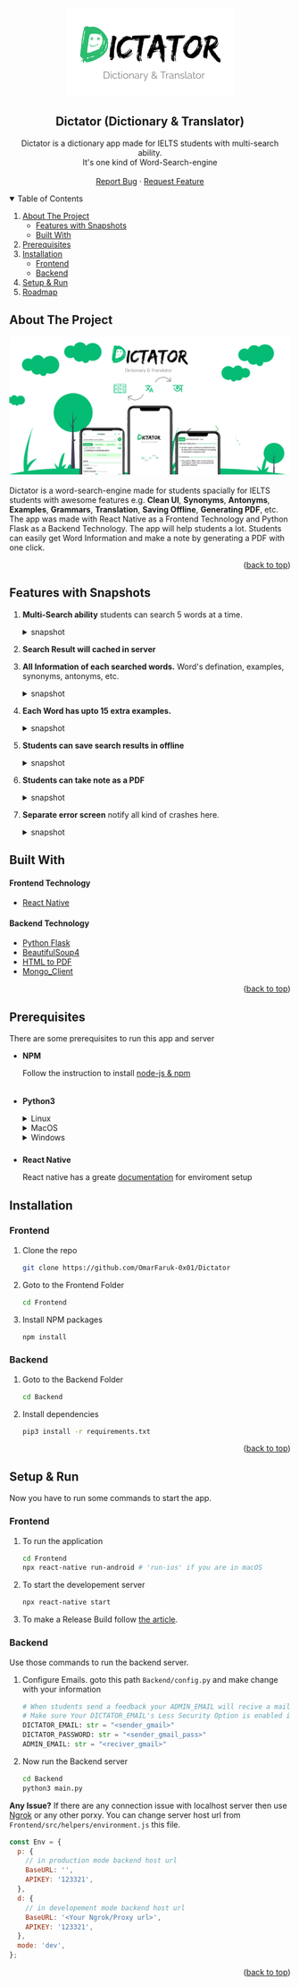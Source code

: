 <div id="top"></div>
<!-- PROJECT LOGO -->
<br />

<div align="center">
  <a href="https://github.com/OmarFaruk-0x01/Dictator" > 
    <img src="logo.png" alt="Logo" width="300" height="160">
  </a>

<div>

## **Dictator (Dictionary & Translator)**
  <p align="center">
    Dictator is a dictionary app made for IELTS students with multi-search ability.<br> It's one kind of Word-Search-engine
    <br />
    <br />
    <a href="https://github.com/OmarFaruk-0x01/Dictator/issues">Report Bug</a>
    ·
    <a href="https://github.com/OmarFaruk-0x01/Dictator/issues">Request Feature</a>
  </p>
</div>
</div>



<!-- TABLE OF CONTENTS -->
<details open >
  <summary style="cursor: pointer;">Table of Contents</summary>
  <ol>
    <li>
      <a href="#about-the-project">About The Project</a>
      <ul>
        <li><a href="#features-with-snapshots">Features with Snapshots</a></li>
        <li><a href="#built-with">Built With</a></li>
      </ul>
    </li>
        <li><a href="#prerequisites">Prerequisites</a></li>
    <li>
      <a href="#installation">Installation</a>
      <ul>
        <li><a href="#frontend">Frontend</a></li>
        <li><a href="#backend">Backend</a></li>
      </ul>
    </li>
    <li>
      <a href="#setup_run">Setup & Run</a>
    </li>
    <li><a href="#roadmap">Roadmap</a></li>
   
  </ol>
</details>



<!-- ABOUT THE PROJECT -->
## About The Project
<div align="center">
<img src="Screenshots/Feature%20Graphic%20Dictator.png">
</div><br>
Dictator is a word-search-engine made for students spacially for IELTS students with awesome features e.g. <b>Clean UI</b>, <b>Synonyms</b>, <b>Antonyms</b>, <b>Examples</b>, <b>Grammars</b>, <b>Translation</b>, <b>Saving Offline</b>, <b>Generating PDF</b>, etc. The app was made with React Native as a Frontend Technology and Python Flask as a Backend Technology. The app will help students a lot. Students can easily get Word Information and make a note by generating a PDF with one click.  

<p align="right">(<a href="#top">back to top</a>)</p>

## Features with Snapshots
1. **Multi-Search ability** 
   students can search 5 words at a time.
   <details style="cursor: pointer;" ><summary>snapshot</summary>

   <img src="Screenshots/Screenshot_1614395593.png" width="300"/>

   </details>
2. **Search Result will cached in server** 
   
3. **All Information of each searched words.**
   Word's defination, examples, synonyms, antonyms, etc. 
   <details style="cursor: pointer;" ><summary>snapshot</summary>

   <img src="Screenshots/Screenshot_1614395612.png" width="300"/>

   </details>
4. **Each Word has upto 15 extra examples.**
   <details style="cursor: pointer;"><summary>snapshot</summary>

   <img  src="Screenshots/Screenshot_1614395821.png" width="300"/>
   

   </details>
5. **Students can save search results in offline**
   <details ><summary>snapshot</summary>

   <img  src="Screenshots/" width="300"/> 
   

   </details>
6. **Students can take note as a PDF**
   <details ><summary>snapshot</summary>

   ![Feature_3][ps4]

   </details>
7. **Separate error screen**
   notify all kind of crashes here.
   <details ><summary>snapshot</summary>

   ![Feature_3][ps4]

   </details>
## Built With 
#### Frontend Technology  
* [React Native](https://reactnative.dev/)


#### Backend Technology  
* [Python Flask](https://svelte.dev/) 
* [BeautifulSoup4](https://pypi.org/project/beautifulsoup4/)
* [HTML to PDF]()
* [Mongo_Client]()

<p align="right">(<a href="#top">back to top</a>)</p>


## Prerequisites
There are some prerequisites to run this app and server

* **NPM**
  
  Follow the instruction to install [node-js & npm](https://nodejs.org/de/download/package-manager/)
######
* **Python3**
  <details>
  <summary>Linux</summary>
  
  ```sh
  sudo apt-get install python3
  sudo apt-get instsll python3-pip
  ```
  </details>
  <details>
  <summary >MacOS</summary>
  
  ```sh
  brew instsll python3 python3-pip
  ```
  </details>
  <details>
  <summary>Windows</summary>
  Download Python Binary by <a href="https://www.python.org/ftp/python/3.10.4/python-3.10.4-amd64.exe" download>clicking here</a> 
  </details>
##### 
* **React Native**

  React native has a greate [documentation](https://reactnative.dev/docs/environment-setup) for enviroment setup 


## Installation
### Frontend
1. Clone the repo
     ```sh
   git clone https://github.com/OmarFaruk-0x01/Dictator
   ```
2. Goto to the Frontend Folder
    ```sh
    cd Frontend
    ```
4. Install NPM packages
   ```sh
   npm install
   ```


### Backend
1. Goto to the Backend Folder
    ```sh
    cd Backend
    ```
2. Install dependencies 
   ```sh
   pip3 install -r requirements.txt
   ```

<p align="right">(<a href="#top">back to top</a>)</p>



<!-- Setup Projects -->
<div id="setup_run"></div>

## Setup & Run
Now you have to run some commands to start the app.
### Frontend
1. To run the application
   ```sh
   cd Frontend
   npx react-native run-android # 'run-ios' if you are in macOS
   ```
2. To start the developement server
   ```sh
   npx react-native start
   ```
3. To make a Release Build follow [the article][release_build_article].
   
### Backend
Use those commands to run the backend server.
1. Configure Emails. 
   goto this path `Backend/config.py` and make change with your information
   ```py
   # When students send a feedback your ADMIN_EMAIL will recive a mail from DICTATOR_EMAIL;
   # Make sure Your DICTATOR_EMAIL's Less Security Option is enabled if not? then follow this url https://myaccount.google.com/lesssecureapps;
   DICTATOR_EMAIL: str = "<sender_gmail>"
   DICTATOR_PASSWORD: str = "<sender_gmail_pass>"
   ADMIN_EMAIL: str = "<reciver_gmail>"
   ```
2.  Now run the Backend server
    ```sh
    cd Backend
    python3 main.py
    ```
**Any Issue?**
If there are any connection issue with localhost server then use [Ngrok][ngrok_url] or any other porxy.
You can change server host url from `Frontend/src/helpers/environment.js` this file.
 
```js
const Env = {
  p: {
    // in production mode backend host url
    BaseURL: '',
    APIKEY: '123321',
  },
  d: {
    // in developement mode backend host url
    BaseURL: '<Your Ngrok/Proxy url>',
    APIKEY: '123321',
  },
  mode: 'dev',
};

 ```

<p align="right">(<a href="#top">back to top</a>)</p>




[release_build_article]: https://instamobile.io/android-development/generate-react-native-release-build-android/
[ngrok_url]: https://ngrok.com/
